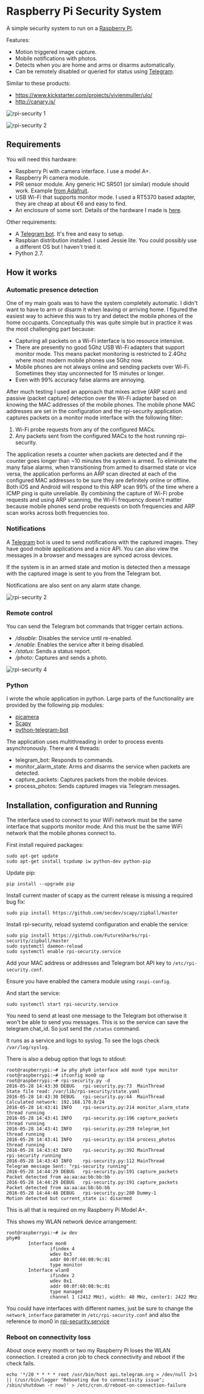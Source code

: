 # Raspberry Pi Security System

A simple security system to run on a [Raspberry Pi](https://www.raspberrypi.org/).

Features:
  - Motion triggered image capture.
  - Mobile notifications with photos.
  - Detects when you are home and arms or disarms automatically.
  - Can be remotely disabled or queried for status using [Telegram](https://telegram.org/).

Similar to these products:

  - https://www.kickstarter.com/projects/vivienmuller/ulo/
  - http://canary.is/

![rpi-security 1](../master/images/rpi-security-1.jpg?raw=true)

![rpi-security 2](../master/images/rpi-security-2.jpg?raw=true)


## Requirements

You will need this hardware:
  - Raspberry Pi with camera interface. I use a model A+.
  - Raspberry Pi camera module.
  - PIR sensor module. Any generic HC SR501 (or similar) module should work. Example [from Adafruit](https://www.adafruit.com/products/189).
  - USB Wi-Fi that supports monitor mode. I used a RT5370 based adapter, they are cheap at about €6 and easy to find.
  - An enclosure of some sort. Details of the hardware I made is [here](hardware).

Other requirements:
  - A [Telegram bot](https://telegram.org/). It's free and easy to setup.
  - Raspbian distribution installed. I used Jessie lite. You could possibly use a different OS but I haven't tried it.
  - Python 2.7.

## How it works

### Automatic presence detection

One of my main goals was to have the system completely automatic. I didn't want to have to arm or disarm it when leaving or arriving home. I figured the easiest way to achieve this was to try and detect the mobile phones of the home occupants. Conceptually this was quite simple but in practice it was the most challenging part because:
  - Capturing all packets on a Wi-Fi interface is too resource intensive.
  - There are presently no good 5Ghz USB Wi-Fi adapters that support monitor mode. This means packet monitoring is restricted to 2.4Ghz where most modern mobile phones use 5Ghz now.
  - Mobile phones are not always online and sending packets over Wi-Fi. Sometimes they stay unconnected for 15 minutes or longer.
  - Even with 99% accuracy false alarms are annoying.

After much testing I used an approach that mixes active (ARP scan) and passive (packet capture) detection over the Wi-Fi adapter based on knowing the MAC addresses of the mobile phones. The mobile phone MAC addresses are set in the configuration and the rpi-security application captures packets on a monitor mode interface with the following filter:
1. Wi-Fi probe requests from any of the configured MACs.
2. Any packets sent from the configured MACs to the host running rpi-security.

The application resets a counter when packets are detected and if the counter goes longer than ~10 minutes the system is armed. To eliminate the many false alarms, when transitioning from armed to disarmed state or vice versa, the application performs an ARP scan directed at each of the configured MAC addresses to be sure they are definitely online or offline. Both iOS and Android will respond to this ARP scan 99% of the time where a ICMP ping is quite unreliable. By combining the capture of Wi-Fi probe requests and using ARP scanning, the Wi-Fi frequency doesn't matter because mobile phones send probe requests on both frequencies and ARP scan works across both frequencies too.

### Notifications

A [Telegram](https://telegram.org/) bot is used to send notifications with the captured images. They have good mobile applications and a nice API. You can also view the messages in a browser and messages are synced across devices.

If the system is in an armed state and motion is detected then a message with the captured image is sent to you from the Telegram bot.

Notifications are also sent on any alarm state change.

![rpi-security 2](../master/images/rpi-security-notification.png?raw=true)

### Remote control

You can send the Telegram bot commands that trigger certain actions.

  - */disable*: Disables the service until re-enabled.
  - */enable*: Enables the service after it being disabled.
  - */status*: Sends a status report.
  - */photo*: Captures and sends a photo.

![rpi-security 4](../master/images/rpi-security-status-message.png?raw=true)

### Python

I wrote the whole application in python. Large parts of the functionality are provided by the following pip modules:
  - [picamera](https://github.com/waveform80/picamera)
  - [Scapy](http://www.secdev.org/projects/scapy/)
  - [python-telegram-bot](https://github.com/python-telegram-bot/python-telegram-bot)

The application uses multithreading in order to process events asynchronously. There are 4 threads:
  - telegram_bot: Responds to commands.
  - monitor_alarm_state: Arms and disarms the service when packets are detected.
  - capture_packets: Captures packets from the mobile devices.
  - process_photos: Sends captured images via Telegram messages.

## Installation, configuration and Running

The interface used to connect to your WiFi network must be the same interface that supports monitor mode. And this must be the same WiFi network that the mobile phones connect to.

First install required packages:

```
sudo apt-get update
sudo apt-get install tcpdump iw python-dev python-pip
```

Update pip:

```
pip install --upgrade pip
```

Install current master of scapy as the current release is missing a required bug fix:

```
sudo pip install https://github.com/secdev/scapy/zipball/master
```

Install rpi-security, reload systemd configuration and enable the service:

```
sudo pip install https://github.com/FutureSharks/rpi-security/zipball/master
sudo systemctl daemon-reload
sudo systemctl enable rpi-security.service
```

Add your MAC address or addresses and Telegram bot API key to ``/etc/rpi-security.conf``.

Ensure you have enabled the camera module using ``raspi-config``.

And start the service:

```
sudo systemctl start rpi-security.service
```

You need to send at least one message to the Telegram bot otherwise it won't be able to send you messages. This is so the service can save the telegram chat_id. So just send the ``/status`` command.

It runs as a service and logs to syslog. To see the logs check ``/var/log/syslog``.

There is also a debug option that logs to stdout:

```
root@raspberrypi:~# iw phy phy0 interface add mon0 type monitor
root@raspberrypi:~# ifconfig mon0 up
root@raspberrypi:~# rpi-security.py -d
2016-05-28 14:43:30 DEBUG   rpi-security.py:73  MainThread          State file read: /var/lib/rpi-security/state.yaml
2016-05-28 14:43:30 DEBUG   rpi-security.py:44  MainThread          Calculated network: 192.168.178.0/24
2016-05-28 14:43:41 INFO    rpi-security.py:214 monitor_alarm_state thread running
2016-05-28 14:43:41 INFO    rpi-security.py:196 capture_packets     thread running
2016-05-28 14:43:41 INFO    rpi-security.py:259 telegram_bot        thread running
2016-05-28 14:43:41 INFO    rpi-security.py:154 process_photos      thread running
2016-05-28 14:43:43 INFO    rpi-security.py:392 MainThread          rpi-security running
2016-05-28 14:43:43 INFO    rpi-security.py:112 MainThread          Telegram message Sent: "rpi-security running"
2016-05-28 14:44:29 DEBUG   rpi-security.py:191 capture_packets     Packet detected from aa:aa:aa:bb:bb:bb
2016-05-28 14:44:29 DEBUG   rpi-security.py:191 capture_packets     Packet detected from aa:aa:aa:bb:bb:bb
2016-05-28 14:44:48 DEBUG   rpi-security.py:280 Dummy-1             Motion detected but current_state is: disarmed
```

This is all that is required on my Raspberry Pi Model A+.

This shows my WLAN network device arrangement:

```
root@raspberrypi:~# iw dev
phy#0
        Interface mon0
                ifindex 4
                wdev 0x3
                addr 00:0f:60:08:9c:01
                type monitor
        Interface wlan0
                ifindex 2
                wdev 0x1
                addr 00:0f:60:08:9c:01
                type managed
                channel 1 (2412 MHz), width: 40 MHz, center1: 2422 MHz
```

You could have interfaces with different names, just be sure to change the ``network_interface`` parameter in ``/etc/rpi-security.conf`` and also the reference to mon0 in [rpi-security.service](https://github.com/FutureSharks/rpi-security/blob/master/etc/rpi-security.service)

### Reboot on connectivity loss

About once every month or two my Raspberry Pi loses the WLAN connection. I created a cron job to check connectivity and reboot if the check fails.

```
echo '*/20 * * * * root /usr/bin/host api.telegram.org > /dev/null 2>1 || (/usr/bin/logger "Rebooting due to connectivity issue"; /sbin/shutdown -r now)' > /etc/cron.d/reboot-on-connection-failure
```
